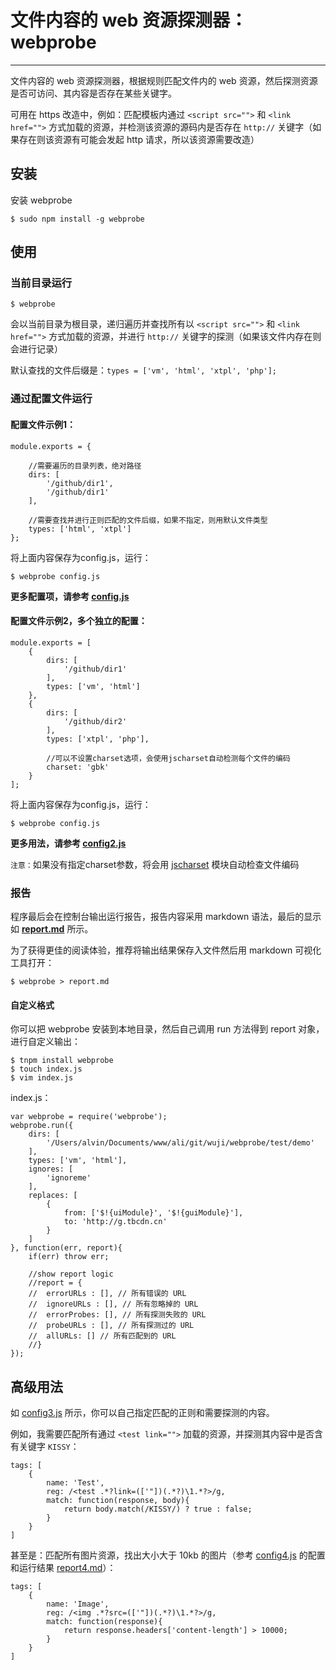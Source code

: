 # 文件内容的 web 资源探测器：webprobe
---

文件内容的 web 资源探测器，根据规则匹配文件内的 web 资源，然后探测资源是否可访问、其内容是否存在某些关键字。

可用在 https 改造中，例如：匹配模板内通过 `<script src="">` 和 `<link href="">` 方式加载的资源，并检测该资源的源码内是否存在 `http://` 关键字（如果存在则该资源有可能会发起 http 请求，所以该资源需要改造）

## 安装

安装 webprobe

```
$ sudo npm install -g webprobe
```

## 使用

### 当前目录运行

```
$ webprobe
```

会以当前目录为根目录，递归遍历并查找所有以 `<script src="">` 和 `<link href="">` 方式加载的资源，并进行 `http://` 关键字的探测（如果该文件内存在则会进行记录）

默认查找的文件后缀是：```types = ['vm', 'html', 'xtpl', 'php'];```

### 通过配置文件运行

#### 配置文件示例1：

```
module.exports = {

	//需要遍历的目录列表，绝对路径
	dirs: [
		'/github/dir1',
		'/github/dir1'
	],

	//需要查找并进行正则匹配的文件后缀，如果不指定，则用默认文件类型
	types: ['html', 'xtpl']
};
```

将上面内容保存为config.js，运行：

```
$ webprobe config.js
```

**更多配置项，请参考 [config.js]**

#### 配置文件示例2，多个独立的配置：

```
module.exports = [
	{
		dirs: [
			'/github/dir1'
		],
		types: ['vm', 'html']
	},
	{
		dirs: [
			'/github/dir2'
		],
		types: ['xtpl', 'php'],

		//可以不设置charset选项，会使用jscharset自动检测每个文件的编码
		charset: 'gbk'
	}
];
```

将上面内容保存为config.js，运行：

```
$ webprobe config.js
```

**更多用法，请参考 [config2.js]**

`注意：`如果没有指定charset参数，将会用 [jscharset] 模块自动检查文件编码

### 报告

程序最后会在控制台输出运行报告，报告内容采用 markdown 语法，最后的显示如 **[report.md]** 所示。

为了获得更佳的阅读体验，推荐将输出结果保存入文件然后用 markdown 可视化工具打开：

```
$ webprobe > report.md
```

#### 自定义格式

你可以把 webprobe 安装到本地目录，然后自己调用 run 方法得到 report 对象，进行自定义输出：

```
$ tnpm install webprobe
$ touch index.js
$ vim index.js
```

index.js：

```
var webprobe = require('webprobe');
webprobe.run({
	dirs: [
		'/Users/alvin/Documents/www/ali/git/wuji/webprobe/test/demo'
	],
	types: ['vm', 'html'],
	ignores: [
		'ignoreme'
	],
	replaces: [
		{
			from: ['$!{uiModule}', '$!{guiModule}'],
			to: 'http://g.tbcdn.cn'
		}
	]
}, function(err, report){
	if(err) throw err;

	//show report logic
	//report = {
	//	errorURLs : [], // 所有错误的 URL
	//	ignoreURLs : [], // 所有忽略掉的 URL
	//	errorProbes: [], // 所有探测失败的 URL
	//	probeURLs : [], // 所有探测过的 URL
	//	allURLs: [] // 所有匹配到的 URL
	//}
});
```

## 高级用法

如 [config3.js] 所示，你可以自己指定匹配的正则和需要探测的内容。

例如，我需要匹配所有通过 `<test link="">` 加载的资源，并探测其内容中是否含有关键字 `KISSY`：

```
tags: [
	{
		name: 'Test',
		reg: /<test .*?link=(['"])(.*?)\1.*?>/g,
		match: function(response, body){
			return body.match(/KISSY/) ? true : false;
		}
	}
]
```

甚至是：匹配所有图片资源，找出大小大于 10kb 的图片（参考 [config4.js] 的配置和运行结果 [report4.md]）：

```
tags: [
	{
		name: 'Image',
		reg: /<img .*?src=(['"])(.*?)\1.*?>/g,
		match: function(response){
			return response.headers['content-length'] > 10000;
		}
	}
]
```

[jscharset]:https://www.npmjs.com/package/jschardet
[config.js]:./example/config.js
[config2.js]:./example/config2.js
[config3.js]:./example/config3.js
[config4.js]:./example/config4.js
[report.md]:./example/report.md
[report2.md]:./example/report2.md
[report3.md]:./example/report3.md
[report4.md]:./example/report4.md